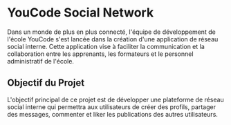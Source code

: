 
# YouCode Social Network


Dans un monde de plus en plus connecté, l'équipe de développement de l'école YouCode s'est lancée dans la création d'une application de réseau social interne. Cette application vise à faciliter la communication et la collaboration entre les apprenants, les formateurs et le personnel administratif de l'école.

## Objectif du Projet

L'objectif principal de ce projet est de développer une plateforme de réseau social interne qui permettra aux utilisateurs de créer des profils, partager des messages, commenter et liker les publications des autres utilisateurs.